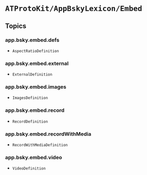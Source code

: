 # ``ATProtoKit/AppBskyLexicon/Embed``

## Topics

### app.bsky.embed.defs

- ``AspectRatioDefinition``

### app.bsky.embed.external

- ``ExternalDefinition``

### app.bsky.embed.images

- ``ImagesDefinition``

### app.bsky.embed.record

- ``RecordDefinition``

### app.bsky.embed.recordWithMedia

- ``RecordWithMediaDefinition``

### app.bsky.embed.video

- ``VideoDefinition``
